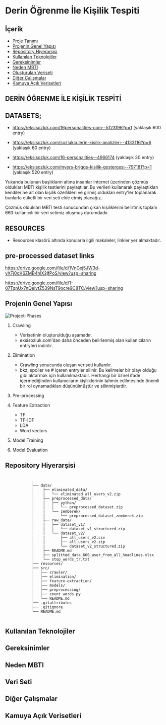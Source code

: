 # Derin Öğrenme İle Kişilik Tespiti

## İçerik
- [Proje Tanımı](https://gihub.com/kaansonmezoz/personality-prediction-nlp#proje-tanımı)
- [Projenin Genel Yapısı](https://github.com/kaansonmezoz/personality-detection-nlp#projenin-genel-yapısı)
- [Repository Hiyerarşisi](https://gihub.com/kaansonmezoz/personality-prediction-nlp#repository-hiyerarşisi)
- [Kullanılan Teknolojiler](https://gihub.com/kaansonmezoz/personality-prediction-nlp#kullanılan-teknolojiler)
- [Gereksinimler](https://gihub.com/kaansonmezoz/personality-prediction-nlp#gereksinimler)
- [Neden MBTI](https://gihub.com/kaansonmezoz/personality-prediction-nlp#neden-mbti)
- [Oluşturulan Veriseti](https://gihub.com/kaansonmezoz/personality-prediction-nlp#oluşturulan-veriseti)
- [Diğer Çalışmalar](https://gihub.com/kaansonmezoz/personality-prediction-nlp#diğer-çalışmalar)
- [Kamuya Açık Verisetleri](https://gihub.com/kaansonmezoz/personality-prediction-nlp#kamuya-açık-verisetleri)



## DERİN ÖĞRENME İLE KİŞİLİK TESPİTİ


## DATASETS;
- https://eksisozluk.com/16personalities-com--5123196?p=1 (yaklaşık 600 entry) 

- https://eksisozluk.com/sozlukculerin-kisilik-analizleri--4133116?p=6  (yaklaşık 60 entry)

- https://eksisozluk.com/16-personalities--4966174  (yaklaşık 30 entry)

- https://eksisozluk.com/myers-briggs-kisilik-gostergesi--797181?p=1  (yaklaşık 520 entry)

Yukarıda bulunan başlıkların altına insanlar internet üzerinden çözmüş oldukları MBTI kişilik testlerini paylaştılar. 
Bu verileri kullanarak paylaştıkları kendilerine ait olan kişilik özellikleri ve girmiş oldukları entry'ler toplanarak bunlarla etiketli bir veri seti elde etmiş olacağız.

Çözmüş oldukları MBTI testi sonucundan çıkan kişiliklerini belirtmiş
toplam 660 kullanıcılı bir veri setimiz oluşmuş durumdadır.

## RESOURCES

- Resources klasörü altında konularla ilgili makaleler, linkler yer almaktadır.

## pre-processed dataset links

https://drive.google.com/file/d/1VnGxj5JW3d-vXFj0dK6ZMB4hlX2jfPoS/view?usp=sharing

https://drive.google.com/file/d/1-07TqnUx7nQeivtZ539NsT9ocre9C8TC/view?usp=sharing

## Projenin Genel Yapısı

![Project-Phases](https://raw.githubusercontent.com/kaansonmezoz/personality-detection-nlp/0836b492d89fca540aa51effca5b5b8778e2c862/Project-Phases.png)

1. Crawling
    - Verisetinin oluşturulduğu aşamadır.
    - eksisozluk.com'dan daha önceden belirlenmiş olan kullanıcıların entryleri indirilir.
2. Elimination
    - Crawling sonucunda oluşan veriseti kullanılır.
    - bkz, spoiler ve  # içeren entryler silinir.  Bu kelimeler bir olayı olduğu gibi aktarmak için kullanılmaktadır. Herhangi bir öznel ifade içermediğinden kullanıcıların kişiliklerinin tahmin edilmesinde önemli bir rol oynamadıkları düşünülmüştür ve silinmişlerdir.

3. Pre-processing

4. Feature Extraction
    - TF
    - TF-IDF
    - LDA
    - Word vectors

5. Model Training

6. Model Evaluation

## Repository Hiyerarşisi
```

            .
            ├── data/                                   
            |    ├── eliminated_data/
            |    |   └── eliminated_all_users_v2.zip
            |    ├── preprocessed_data/
            |    |   ├── python/
            |    |   |   └── preprocessed_dataset.zip
            |    |   └── zemberek/
            |    |       └── preprocessed_dataset_zemberek.zip
            |    ├── raw_data/
            |    |   ├── dataset_v1/
            |    |   |   └── dataset_v1_structured.zip
            |    |   └── dataset_v2/
            |    |       ├── all_users_v2.csv
            |    |       ├── all_users_v2.zip
            |    |       └── dataset_v2_structured.zip
            |    ├── README.md
            |    ├── splitted_data_660_user_from_all_headlines.xlsx
            |    └── stop_words_tr.txt
            ├── resources/                   
            ├── src/
            |   ├── crawler/
            |   ├── elimination/
            |   ├── feature-extraction/
            |   ├── models/
            |   ├── preprocessing/
            |   ├── count_words.py
            |   └── README.md
            ├── .gitattributes                 
            ├── .gitignore
            └── README.md


```

## Kullanılan Teknolojiler

## Gereksinimler

## Neden MBTI

## Veri Seti

## Diğer Çalışmalar

## Kamuya Açık Verisetleri
